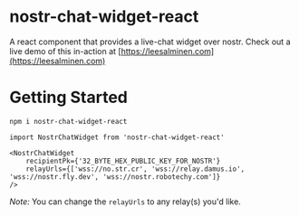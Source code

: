 # nostr-chat-widget-react

A react component that provides a live-chat widget over nostr. Check out a live demo of this in-action at [https://leesalminen.com](https://leesalminen.com)

# Getting Started

```
npm i nostr-chat-widget-react
```

```
import NostrChatWidget from 'nostr-chat-widget-react'

<NostrChatWidget
    recipientPk={'32_BYTE_HEX_PUBLIC_KEY_FOR_NOSTR'}
    relayUrls={['wss://no.str.cr', 'wss://relay.damus.io', 'wss://nostr.fly.dev', 'wss://nostr.robotechy.com']} 
/>
```

*Note:* You can change the `relayUrls` to any relay(s) you'd like.
